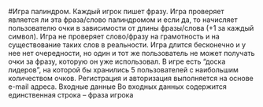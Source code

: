#Игра палиндром.
Каждый игрок пишет фразу. Игра проверяет является ли эта фраза/слово палиндромом и если да, то начисляет пользователю очки в зависимости от длины фразы/слова (+1 за каждый символ). Игра не проверяет слово/фразу на грамотность и на существование
таких слов в реальности. Игра длится бесконечно и у нее нет очередности, но один и тот же пользователь не может получать очки за фразу, которую он уже использовал.
В игре есть “доска лидеров”, на которой бы хранились 5 пользователей с наибольшим количеством очков.
Регистрация и авторизация выполняется на основе e-mail адреса.
Входные данные
Во входных данных содержится единственная строка – фраза игрока